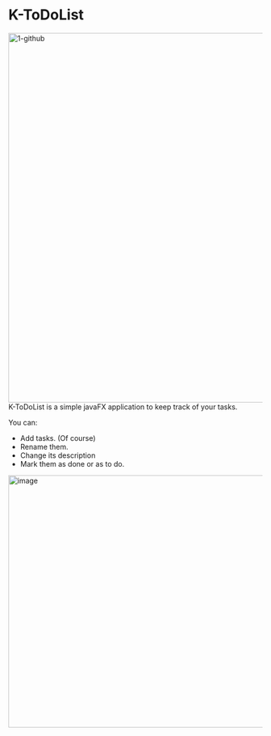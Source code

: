 # K-ToDoList
<img width="1928" height="731" alt="1-github" src="https://github.com/user-attachments/assets/d3d6e349-33ca-4ccd-b68e-0bf22c35c6a6" />
K-ToDoList is a simple javaFX application to keep track of your tasks.

You can:
  - Add tasks. (Of course)
  - Rename them.
  - Change its description
  - Mark them as done or as to do.
<img width="749" height="499" alt="image" src="https://github.com/user-attachments/assets/8e6e137a-a463-40e2-ba07-43a32047e588" />
